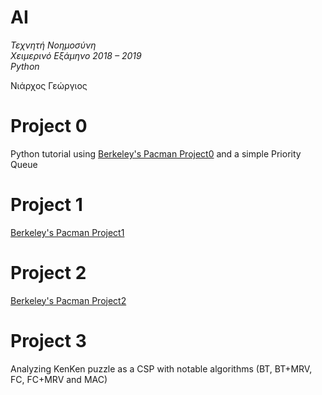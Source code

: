 # AI
 *Τεχνητή Νοημοσύνη  
 Χειμερινό Εξάμηνο 2018 – 2019  
 Python*
 
 Νιάρχος Γεώργιος
 
# Project 0
Python tutorial using [Berkeley's Pacman Project0](http://ai.berkeley.edu/tutorial.html) and a simple Priority Queue

# Project 1
[Berkeley's Pacman Project1](http://ai.berkeley.edu/search.html)

# Project 2
[Berkeley's Pacman Project2](http://ai.berkeley.edu/multiagent.html)

# Project 3
Analyzing KenKen puzzle as a CSP with notable algorithms (BT, BT+MRV, FC, FC+MRV and MAC)
